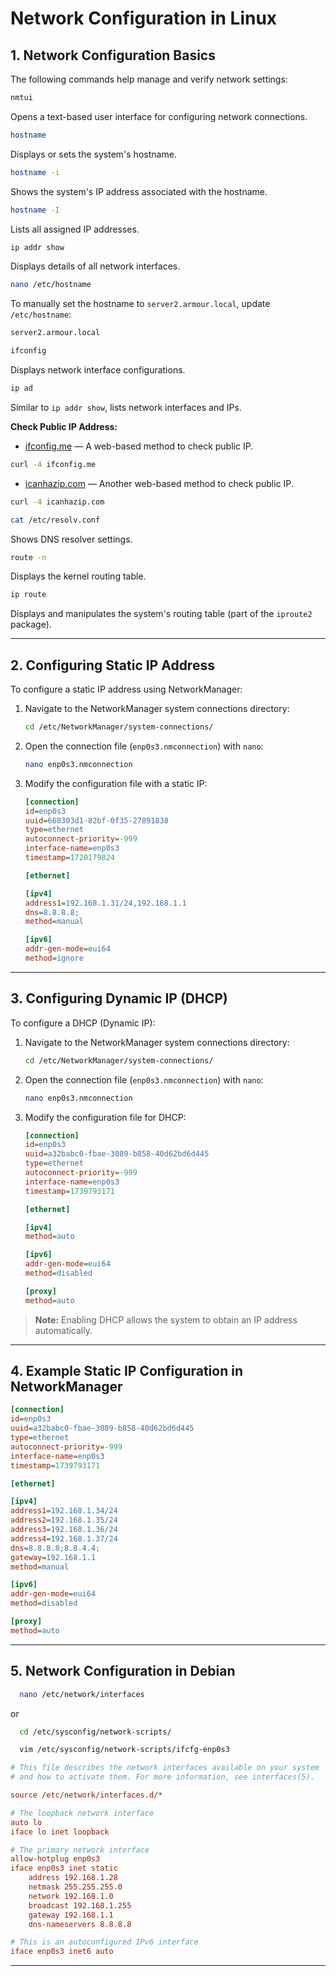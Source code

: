 # Network Configuration in Linux

## 1. Network Configuration Basics

The following commands help manage and verify network settings:

```bash
nmtui
```
Opens a text-based user interface for configuring network connections.

```bash
hostname
```
Displays or sets the system's hostname.

```bash
hostname -i
```
Shows the system's IP address associated with the hostname.

```bash
hostname -I
```
Lists all assigned IP addresses.

```bash
ip addr show
```
Displays details of all network interfaces.

```bash
nano /etc/hostname
```
To manually set the hostname to `server2.armour.local`, update `/etc/hostname`:

```bash
server2.armour.local
```

```bash
ifconfig
```
Displays network interface configurations.

```bash
ip ad
```
Similar to `ip addr show`, lists network interfaces and IPs.

**Check Public IP Address:**
- [ifconfig.me](http://ifconfig.me/) — A web-based method to check public IP.
```bash
curl -4 ifconfig.me
```

- [icanhazip.com](https://icanhazip.com/) — Another web-based method to check public IP.
```bash
curl -4 icanhazip.com
```

```bash
cat /etc/resolv.conf
```
Shows DNS resolver settings.

```bash
route -n
```
Displays the kernel routing table.

```bash
ip route
```
Displays and manipulates the system's routing table (part of the `iproute2` package).

---

## 2. Configuring Static IP Address

To configure a static IP address using NetworkManager:

1. Navigate to the NetworkManager system connections directory:
   ```bash
   cd /etc/NetworkManager/system-connections/
   ```

2. Open the connection file (`enp0s3.nmconnection`) with `nano`:
   ```bash
   nano enp0s3.nmconnection
   ```

3. Modify the configuration file with a static IP:
   ```ini
   [connection]
   id=enp0s3
   uuid=668303d1-82bf-0f35-27891838
   type=ethernet
   autoconnect-priority=-999
   interface-name=enp0s3
   timestamp=1720179824

   [ethernet]

   [ipv4]
   address1=192.168.1.31/24,192.168.1.1
   dns=8.8.8.8;
   method=manual

   [ipv6]
   addr-gen-mode=eui64
   method=ignore
   ```

---

## 3. Configuring Dynamic IP (DHCP)

To configure a DHCP (Dynamic IP):

1. Navigate to the NetworkManager system connections directory:
   ```bash
   cd /etc/NetworkManager/system-connections/
   ```

2. Open the connection file (`enp0s3.nmconnection`) with `nano`:
   ```bash
   nano enp0s3.nmconnection
   ```

3. Modify the configuration file for DHCP:
   ```ini
   [connection]
   id=enp0s3
   uuid=a32babc0-fbae-3089-b858-40d62bd6d445
   type=ethernet
   autoconnect-priority=-999
   interface-name=enp0s3
   timestamp=1739793171

   [ethernet]

   [ipv4]
   method=auto

   [ipv6]
   addr-gen-mode=eui64
   method=disabled

   [proxy]
   method=auto
   ```

> **Note:** Enabling DHCP allows the system to obtain an IP address automatically.

---

## 4. Example Static IP Configuration in NetworkManager

```ini
[connection]
id=enp0s3
uuid=a32babc0-fbae-3089-b858-40d62bd6d445
type=ethernet
autoconnect-priority=-999
interface-name=enp0s3
timestamp=1739793171

[ethernet]

[ipv4]
address1=192.168.1.34/24
address2=192.168.1.35/24
address3=192.168.1.36/24
address4=192.168.1.37/24
dns=8.8.8.8;8.8.4.4;
gateway=192.168.1.1
method=manual

[ipv6]
addr-gen-mode=eui64
method=disabled

[proxy]
method=auto
```
---

## 5. Network Configuration in Debian

 ```bash
   nano /etc/network/interfaces
   ```
or

 ```bash
   cd /etc/sysconfig/network-scripts/
   ```
 ```bash
   vim /etc/sysconfig/network-scripts/ifcfg-enp0s3
   ```


```ini
# This file describes the network interfaces available on your system
# and how to activate them. For more information, see interfaces(5).

source /etc/network/interfaces.d/*

# The loopback network interface
auto lo
iface lo inet loopback

# The primary network interface
allow-hotplug enp0s3
iface enp0s3 inet static
    address 192.168.1.28
    netmask 255.255.255.0
    network 192.168.1.0
    broadcast 192.168.1.255
    gateway 192.168.1.1
    dns-nameservers 8.8.8.8

# This is an autoconfigured IPv6 interface
iface enp0s3 inet6 auto
```

---
